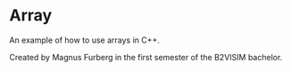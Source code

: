 # Array

An example of how to use arrays in C++.

Created by Magnus Furberg in the first semester of the B2VISIM bachelor.
